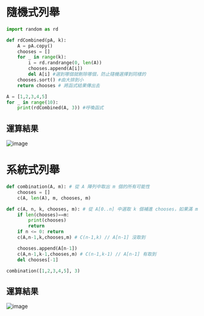 # 隨機式列舉

```py
import random as rd

def rdCombined(pA, k):
    A = pA.copy()
    chooses = []
    for _ in range(k):
        i = rd.randrange(0, len(A))
        chooses.append(A[i])
        del A[i] #選到哪個就刪除哪個，防止隨機選擇到同樣的
    chooses.sort() #由大排到小
    return chooses # 將函式結果傳出去

A = [1,2,3,4,5]
for _ in range(10):
    print(rdCombined(A, 3)) #呼喚函式
```

## 運算結果

![image](https://user-images.githubusercontent.com/79677951/208236011-2dc8b8d8-5f89-49b9-a939-5e971b67e93d.png)


# 系統式列舉

```py
def combination(A, m): # 從 A 陣列中取出 m 個的所有可能性
    chooses = []
    c(A, len(A), m, chooses, m)

def c(A, n, k, chooses, m): # 從 A[0..n] 中選取 k 個補進 chooses，如果滿 m 個就印出
    if len(chooses)==m:
        print(chooses)
        return
    if n <= 0: return
    c(A,n-1,k,chooses,m) # C(n-1,k) // A[n-1] 沒取到

    chooses.append(A[n-1])
    c(A,n-1,k-1,chooses,m) # C(n-1,k-1) // A[n-1] 有取到
    del chooses[-1]

combination([1,2,3,4,5], 3)
```
## 運算結果

![image](https://user-images.githubusercontent.com/79677951/208236086-cb1c36eb-d3f7-42df-aa07-48ecb2965b4f.png)


